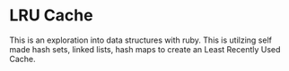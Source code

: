 # LRU Cache

This is an exploration into data structures with ruby. This is utilzing self made hash sets, linked lists, hash maps to create an Least Recently Used Cache. 
